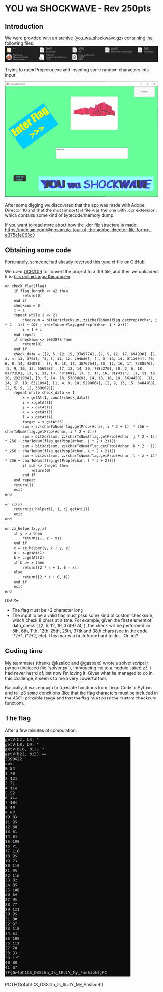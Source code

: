 # YOU wa SHOCKWAVE - Rev 250pts

## Introduction
We were provided with an archive (you_wa_shockwave.gz) containing the following files:
![Challenge files](img/1.jpg)

Trying to open Projector.exe and inserting some random characters into input:

![Running Projector.exe](img/2.jpg)

After some digging we discovered that the app was made with Adobe Director 10 and that the most important file was the one with .dcr extension, which contains some kind of bytecode/memory dump.

If you want to read more about how the .dcr file structure is made: https://medium.com/@nosamu/a-tour-of-the-adobe-director-file-format-e375d1e063c0

## Obtaining some code

Fortunately, someone had already reversed this type of file on GitHub.

We used [DCR2DIR](https://github.com/Brian151/OpenShockwave/tree/master/tools/imports) to convert the project to a DIR file, and then we uploaded it to [this online Lingo Decompiler](https://alex-dev.org/lscrtoscript/).

```
on check_flag(flag)
    if flag.length <> 42 then
        return(0)
    end if
    checksum = 0
    i = 1
    repeat while i <= 21
        checksum = bitXor(checksum, zz(charToNum(flag.getProp(#char, i * 2 - 1)) * 256 + charToNum(flag.getProp(#char, i * 2))))
        i = 1 + i
    end repeat
    if checksum <> 5803878 then
        return(0)
    end if
    check_data = [[2, 5, 12, 19, 3749774], [2, 9, 12, 17, 694990], [1, 3, 4, 13, 5764], [5, 7, 11, 12, 299886], [4, 5, 13, 14, 5713094], [0, 6, 8, 14, 430088], [7, 9, 10, 17, 3676754], [0, 11, 16, 17, 7288576], [5, 9, 10, 12, 5569582], [7, 12, 14, 20, 7883270], [0, 2, 6, 18, 5277110], [3, 8, 12, 14, 437608], [4, 7, 12, 16, 3184334], [3, 12, 13, 20, 2821934], [3, 5, 14, 16, 5306888], [4, 13, 16, 18, 5634450], [11, 14, 17, 18, 6221894], [1, 4, 9, 18, 5290664], [2, 9, 13, 15, 6404568], [2, 5, 9, 12, 3390622]]
    repeat while check_data <= 1
        x = getAt(1, count(check_data))
        i = x.getAt(1)
        j = x.getAt(2)
        k = x.getAt(3)
        l = x.getAt(4)
        target = x.getAt(5)
        sum = zz(charToNum(flag.getProp(#char, i * 2 + 1)) * 256 + charToNum(flag.getProp(#char, i * 2 + 2)))
        sum = bitXor(sum, zz(charToNum(flag.getProp(#char, j * 2 + 1)) * 256 + charToNum(flag.getProp(#char, j * 2 + 2))))
        sum = bitXor(sum, zz(charToNum(flag.getProp(#char, k * 2 + 1)) * 256 + charToNum(flag.getProp(#char, k * 2 + 2))))
        sum = bitXor(sum, zz(charToNum(flag.getProp(#char, l * 2 + 1)) * 256 + charToNum(flag.getProp(#char, l * 2 + 2))))
        if sum <> target then
            return(0)
        end if
    end repeat
    return(1)
    exit
end

on zz(x)
    return(zz_helper(1, 1, x).getAt(1))
    exit
end

on zz_helper(x,y,z)
    if y > z then
        return([1, z - x])
    end if
    c = zz_helper(y, x + y, z)
    a = c.getAt(1)
    b = c.getAt(2)
    if b >= x then
        return([2 * a + 1, b - x])
    else
        return([2 * a + 0, b])
    end if
    exit
end
```

Uh! So:

- The flag must be 42 character long
- The input to be a valid flag must pass some kind of custom checksum, which check 8 chars at a time.
  For example, given the first element of data_check ( [2, 5, 12, 19, 3749774] ), the check will be performed on 5th, 6th, 11th, 12th, 25th, 26th, 37th and 38th chars (see in the code i\*2+1, i\*2+2, etc).
  This makes a bruteforce hard to do... Or not?

## Coding time

My teammates (thanks @kzalloc and @gaspare) wrote a solver script in python (included file "solver.py"), introducing me to a module called z3. I had never heard of, but now I'm loving it. Given what he managed to do in this challenge, it seems to me a very powerful tool.

Basically, it was enough to translate functions from Lingo Code to Python and tell z3 some conditions (like that the flag characters must be included in the ASCII printable range and that the flag must pass the custom checksum function).

## The flag

After a few minutes of computation:

![Solver running](img/3.jpg)

PCTF{Gr4ph1CS_D3SiGn_Is_tRUlY_My_Pas5ioN!}
